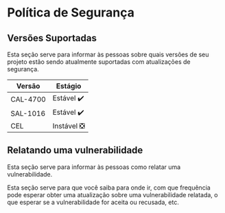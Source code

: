 # Política de Segurança

## Versões Suportadas

Esta seção serve para informar às pessoas sobre quais versões de seu projeto
estão sendo atualmente suportadas com atualizações de segurança.

| Versão  | Estágio          |
| ------- | ------------------ |
| CAL-4700    | Estável ✔️ |
| SAL-1016    | Estável ✔️ |
| CEL         | Instável ❎ |


## Relatando uma vulnerabilidade

Esta seção serve para informar às pessoas como relatar uma vulnerabilidade.

Esta seção serve para que você saiba para onde ir, 
com que frequência pode esperar obter uma atualização sobre uma vulnerabilidade relatada,
o que esperar se a vulnerabilidade for aceita ou recusada, etc.
